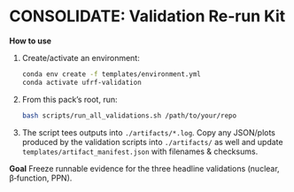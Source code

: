 
# CONSOLIDATE: Validation Re‑run Kit

**How to use**
1) Create/activate an environment:
   ```bash
   conda env create -f templates/environment.yml
   conda activate ufrf-validation
   ```
2) From this pack’s root, run:
   ```bash
   bash scripts/run_all_validations.sh /path/to/your/repo
   ```
3) The script tees outputs into `./artifacts/*.log`. Copy any JSON/plots produced
   by the validation scripts into `./artifacts/` as well and update
   `templates/artifact_manifest.json` with filenames & checksums.

**Goal**
Freeze runnable evidence for the three headline validations (nuclear, β‑function, PPN).
